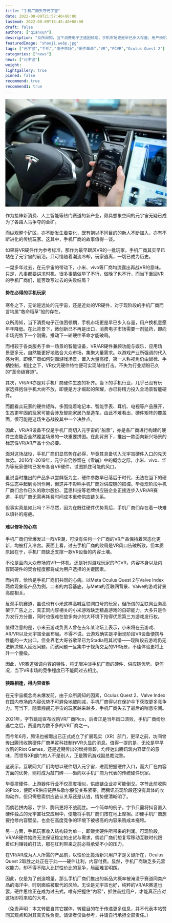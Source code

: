 ```yaml
---
title: "手机厂商失守元宇宙"
date: 2022-08-09T21:57:40+08:00
lastmod: 2022-08-09T16:45:40+08:00
draft: false
authors: ["qianxun"]
description: "众所周知，当下消费电子正值困顿期，手机市场更是早已步入存量，用户换机意愿年年降低。在此背景下，微创新已不再是出口，消费电子市场需要一剂猛药，即向市场兜售下一个刚需，推动下一轮硬件革命才能破局。"
featuredImage: "shouji.webp.jpg"
tags: ["元宇宙","手机","电子市场","硬件革命","VR","PCVR","Oculus Quest 2"]
categories: ["news"]
news: ["元宇宙"]
weight: 
lightgallery: true
pinned: false
recommend: true
recommend1: true
---
```


![](shouji.webp.jpg)

作为接棒新消费、人工智能等热门赛道的新产业，颇具想象空间的元宇宙无疑已成为了各路人马争夺的金矿。

而纵观整个矿区，亦不断发生着变化，既有抱以不同目的的新人不断加入，亦有不断进化的传统玩家。这其中，手机厂商的故事值得一谈。

如果将VR硬件作为参考标准，那作为最早跟风VR的一批玩家，手机厂商其实早已站在了元宇宙的前沿。只可惜随着潮流冷却，玩家逃离，一切已成为历史。

一晃多年过去，在元宇宙的带动下，小米、vivo等厂商均流露出再战VR的意味。只是，凡事都要讲求时机，很多事情做早了不行，做晚了也不行，而当下重回VR的手机厂商们，能否改写过去的失败结局？

#### 势在必得的手机玩家

寒冬之下，无论是远处的元宇宙，还是近处的VR硬件，对于现阶段的手机厂商而言均属“救命稻草”般的存在。

众所周知，当下消费电子正值困顿期，手机市场更是早已步入存量，用户换机意愿年年降低。在此背景下，微创新已不再是出口，消费电子市场需要一剂猛药，即向市场兜售下一个刚需，推动下一轮硬件革命才能破局。

而相较于各类服务于单一场景的智能设备，VR/AR硬件兼顾功能与娱乐，应用场景更多元，自然能更好地贴合大众市场，集聚大量需求。以游戏产业所强调的代入感为例，即便厂商如何刻画游戏场景，置入大量高模，第一人称视角仍由鼠标、手柄控制，相比之下，VR仅凭硬件特性便可实现降维打击。不失为行业期盼已久的“革命级赛道”。

其次，VR/AR亦是对手机厂商硬件生态的补齐。当下的手机行业，几乎已没有玩家选择抱住手机大树不放，即便是方才崛起的荣耀，亦已将精力投入全场景智能硬件。

而翻看众玩家的硬件矩阵，多围绕着笔记本、智能手表、耳机、电视等产品展开，生态更牢固的玩家可能会涉及智能家居乃至造车。由此不难看出，硬件矩阵的覆盖面，很可能是这场生态战役其中一个决胜点。

因此，VR/AR设备不仅是手机厂商切入元宇宙的“船票”，亦是各厂商进行构建的硬件生态能否全然覆盖场景的一块重要拼图。在此背景下，推出一款面向新兴场景的标志性VR/AR产品十分必要。

面对这场战役，手机厂商们显然势在必得，毕竟其具备切入元宇宙硬件入口的先天优势。2016年-2019年，元宇宙仍停留在《雪崩》中的概念之际，小米、vivo、华为等玩家便均已发布各自VR硬件，试图抓住可能的风口。

虽说当时推出的产品多以尝鲜版为主，硬件参数早已落后于时代，无法在当下的硬件生态中起到协同作用，但这并不影响手机厂商对供应链的把控。毕竟现阶段手机厂商们合作已久的歌尔股份、蓝思科技等老牌供应链企业正接连步入VR/AR赛道，手机厂商无需再耗费时间成本重修供应链关系。

但事实真是如此吗？不尽然，因为在既往硬件优势背后，手机厂商们存在着一块难以填补的疮疤。

#### 难以修补的心病

手机厂商们曾爆发过一阵VR潮，可没有任何一个厂商的VR产品保持着常态化更新，均被打入冷宫。表面上看，过去手机厂商的败局是VR风口告破所致，但本质原因在于，手机厂商缺乏支撑一款VR设备的内容土壤。

不论是面向大众市场的VR一体机，还是针对游戏玩家的PCVR，内容本身以及内容同硬件的契合程度都将成为用户选择的关键因素。

而内容，恰恰是手机厂商们共同的心病。以Meta Oculus Quest 2与Valve Index两款现象级产品为例，二者的内容基底，与Meta的互联网背景、Valve的游戏背景高度相关。

反观手机赛道，虽说也有小米这样高喊互联网口号的玩家，但所谓的互联网业务高架于广告之上，真正同内容相关的小米游戏缺乏精品游戏的自研能力，大多只是作为发行方分羹，同时也很难在狼多肉少的大环境下抢得优质第三方游戏发行权。

值得注意的是，小米云游戏负责人曾在去年某论坛上表示，小米将在云游戏、AR/VR以及元宇宙全面布局。不得不说，云游戏确实是平衡现阶段VR设备便携与性能的一大出口，但业界老大哥谷歌早已为Stadia用其试错——现阶段云游戏仍无法解决输入延迟问题，而该问题一旦集中于视角交互的VR场景，不佳体验更将上升一个量级。

因此，VR赛道强调内容的特性，将无限冲淡手机厂商的硬件、供应链优势。更何况，当下VR市场的竞争程度已不能同过去相比。

#### 狭路相逢，得内容者胜

在元宇宙概念尚未爆发前，由于众所周知的因素，Oculus Quest 2、Valve Index在国内市场的内容优势不可避免地被削减，手机厂商得以在保护伞下获取更多竞争力。可当下，随着觊觎元宇宙的玩家越来越多，手机厂商失去了最后的喘息空间。

2021年，字节跳动宣布收购VR厂商Pico，后者正是当年风口溃败，手机厂商纷纷逃亡之后，赛道内为数不多的VR厂商之一。

而今年6月，腾讯也被曝出已正式成立了扩展现实（XR）部门，更早之前，坊间曾传出腾讯收购硬件厂商黑鲨科技制作VR头显的消息。值得一提的是，无论是早早收购的Riot Games，还是近期传出的增持育碧，均传达出腾讯筑内容壁垒的意味，而领导XR部门的人不是别人，正是腾讯游戏副总裁沈黎。

这表示，互联网大厂们均想以硬件切入元宇宙，进而把握硬件入口，而大厂在内容方面的优势，则将成为敲门砖——砸向以手机厂商为代表的传统硬件玩家。

毕竟拼硬件，上游器件行业不仅高度相似，供应链企业亦可能倒戈。字节此前收购的Pico，便同VR供应链巨头歌尔股份关系紧密，而腾讯虽现阶段还没有具体的收购动作，但只需思索供应链认关系还是认钱，情势便清晰明了。

而倘若拼内容，字节、腾讯更将不战而胜。一个简单的例子，字节只需将抖音置入硬件独占的元宇宙社交应用中，便能将手机厂商们按在地上摩擦。即便手机厂商想要抢修内容壁垒，也会在高度竞争的环境下被极高的内容采购成本拖垮。

另一方面，手机玩家收入结构较为单一，即贩卖硬件所带来的利润。可现阶段，VR/AR硬件始终无法保证稳定的出货与需求，倘若厂商们想复写移动互联时代跟着红利赚钱的打法，那在红利带来之前必将承受不小的压力。

在VR/AR成为人人所需的产品前，以性价比揽活新兴用户才是关键所在，Oculus Quest 2取胜之处正在于此——硬件让利，内容付费。显然，手机厂商缺乏多元营收能力，却不得不陷入比拼性价比的竞争，局面难言明朗。

因此，仅是为了创造增量，那么手机厂商们推出的新品大概率被淹没于赛道同类产品的海洋中，时刻面临被取代的风险。无论是元宇宙也好，纯粹的VR/AR赛道也罢，硬件思维正在成为过去式，唯有把握住“内容”，抓住首批用户，才能真正应对这场即将来临的大考。

（免责声明：本文转载自其它媒体，转载目的在于传递更多信息，并不代表本站赞同其观点和对其真实性负责。请读者仅做参考，并请自行承担全部责任。）